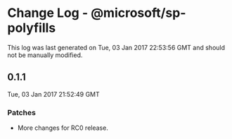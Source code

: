 # Change Log - @microsoft/sp-polyfills

This log was last generated on Tue, 03 Jan 2017 22:53:56 GMT and should not be manually modified.

## 0.1.1
Tue, 03 Jan 2017 21:52:49 GMT

### Patches

- More changes for RC0 release.

